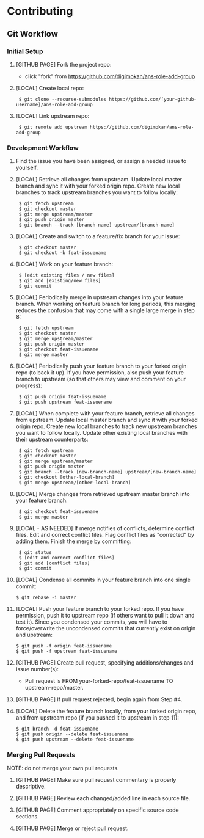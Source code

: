 # Contributing

## Git Workflow

### Initial Setup

1. [GITHUB PAGE] Fork the project repo:

    * click "fork" from https://github.com/digimokan/ans-role-add-group

2. [LOCAL] Create local repo:

        $ git clone --recurse-submodules https://github.com/[your-github-username]/ans-role-add-group

3. [LOCAL] Link upstream repo:

        $ git remote add upstream https://github.com/digimokan/ans-role-add-group

### Development Workflow

1. Find the issue you have been assigned, or assign a needed issue to yourself.

2. [LOCAL] Retrieve all changes from upstream.  Update local master branch and
sync it with your forked origin repo.  Create new local branches to track
upstream branches you want to follow locally:

        $ git fetch upstream
        $ git checkout master
        $ git merge upstream/master
        $ git push origin master
        $ git branch --track [branch-name] upstream/[branch-name]

3. [LOCAL] Create and switch to a feature/fix branch for your issue:

        $ git checkout master
        $ git checkout -b feat-issuename

4. [LOCAL] Work on your feature branch:

        $ [edit existing files / new files]
        $ git add [existing/new files]
        $ git commit

5. [LOCAL] Periodically merge in upstream changes into your feature branch.
When working on feature branch for long periods, this merging reduces the
confusion that may come with a single large merge in step 8:

        $ git fetch upstream
        $ git checkout master
        $ git merge upstream/master
        $ git push origin master
        $ git checkout feat-issuename
        $ git merge master

6. [LOCAL] Periodically push your feature branch to your forked origin repo
(to back it up). If you have permission, also push your feature branch to
upstream (so that others may view and comment on your progress):

        $ git push origin feat-issuename
        $ git push upstream feat-issuename

7. [LOCAL] When complete with your feature branch, retrieve all changes from
upstream. Update local master branch and sync it with your forked origin repo.
Create new local branches to track new upstream branches you want to follow
locally. Update other existing local branches with their upstream counterparts:

        $ git fetch upstream
        $ git checkout master
        $ git merge upstream/master
        $ git push origin master
        $ git branch --track [new-branch-name] upstream/[new-branch-name]
        $ git checkout [other-local-branch]
        $ git merge upstream/[other-local-branch]

8. [LOCAL] Merge changes from retrieved upstream master branch into your feature
branch:

        $ git checkout feat-issuename
        $ git merge master

9. [LOCAL - AS NEEDED] If merge notifies of conflicts, determine conflict files.
Edit and correct conflict files.  Flag conflict files as "corrected" by adding
them. Finish the merge by committing:

        $ git status
        $ [edit and correct conflict files]
        $ git add [conflict files]
        $ git commit

10. [LOCAL] Condense all commits in your feature branch into one single commit:

        $ git rebase -i master

11. [LOCAL] Push your feature branch to your forked repo. If you have
permission, push it to upstream repo (if others want to pull it down and test
it). Since you condensed your commits, you will have to force/overwrite the
uncondensed commits that currently exist on origin and upstream:

        $ git push -f origin feat-issuename
        $ git push -f upstream feat-issuename

12. [GITHUB PAGE] Create pull request, specifying additions/changes and issue
number(s):

    * Pull request is FROM your-forked-repo/feat-issuename TO
      upstream-repo/master.

13. [GITHUB PAGE] If pull request rejected, begin again from Step #4.

14. [LOCAL] Delete the feature branch locally, from your forked origin repo, and
from upstream repo (if you pushed it to upstream in step 11):

        $ git branch -d feat-issuename
        $ git push origin --delete feat-issuename
        $ git push upstream --delete feat-issuename

### Merging Pull Requests

NOTE: do not merge your own pull requests.

1. [GITHUB PAGE] Make sure pull request commentary is properly descriptive.

2. [GITHUB PAGE] Review each changed/added line in each source file.

3. [GITHUB PAGE] Comment appropriately on specific source code sections.

4. [GITHUB PAGE] Merge or reject pull request.

